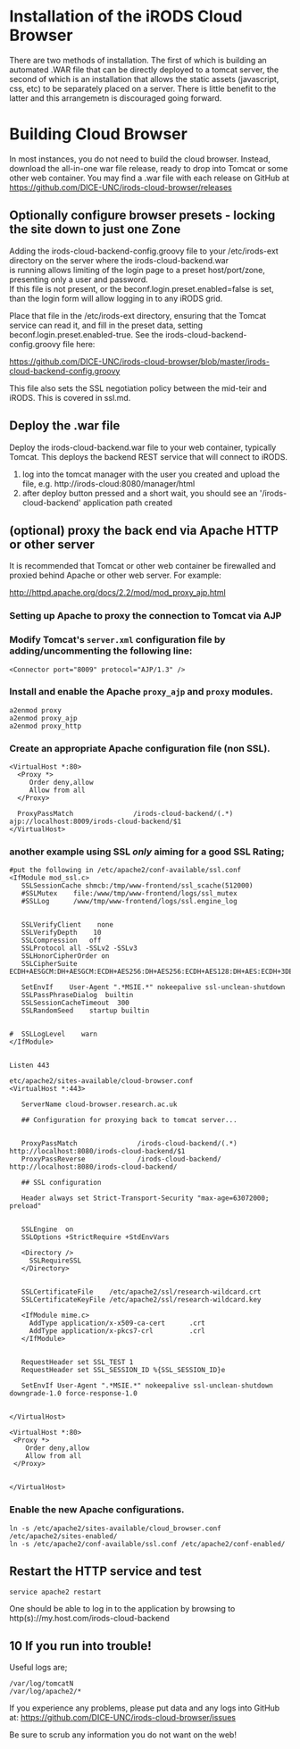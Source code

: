# Installation of the iRODS Cloud Browser

There are two methods of installation. The first of which is building an automated .WAR file that can be directly deployed to a tomcat server, 
the second of which is an installation that allows the static assets (javascript, css, etc) to be separately placed
on a server. There is little benefit to the latter and this arrangemetn is discouraged going forward.

# Building Cloud Browser

In most instances, you do not need to build the cloud browser.  Instead, download the all-in-one war file release,
ready to drop into Tomcat or some other web container.  You may find a .war file with each release on GitHub at 
https://github.com/DICE-UNC/irods-cloud-browser/releases

## Optionally configure browser presets - locking the site down to just one Zone

Adding the irods-cloud-backend-config.groovy file to your /etc/irods-ext directory on the server where the irods-cloud-backend.war  
is running allows limiting of the login page to a preset host/port/zone, presenting only a user and password.  
If this file is not present, or the beconf.login.preset.enabled=false is set, than the login form will allow 
logging in to any iRODS grid.

Place that file in the /etc/irods-ext directory, ensuring that the Tomcat service can read it, and fill in the preset 
data, setting beconf.login.preset.enabled-true.  See the irods-cloud-backend-config.groovy file here:

https://github.com/DICE-UNC/irods-cloud-browser/blob/master/irods-cloud-backend-config.groovy

This file also sets the SSL negotiation policy between the mid-teir and iRODS.  This is covered in ssl.md.

## Deploy the .war file

Deploy the irods-cloud-backend.war file to your web container, typically Tomcat.  This deploys the backend REST service 
that will connect to iRODS.

1. log into the tomcat manager with the user you created and upload the file, e.g. http://irods-cloud:8080/manager/html
2. after deploy button pressed and a short wait, you should see an '/irods-cloud-backend' application path created

## (optional) proxy the back end via Apache HTTP or other server

It is recommended that Tomcat or other web container be firewalled and proxied behind Apache or other web server.  For example:

http://httpd.apache.org/docs/2.2/mod/mod_proxy_ajp.html

### Setting up Apache to proxy the connection to Tomcat via AJP 

### Modify Tomcat's `server.xml` configuration file by adding/uncommenting the following line:
   ```
   <Connector port="8009" protocol="AJP/1.3" />
   ```

### Install and enable the Apache `proxy_ajp` and `proxy` modules.

```
a2enmod proxy
a2enmod proxy_ajp
a2enmod proxy_http
```

### Create an appropriate Apache configuration file (non SSL).

   ```
   <VirtualHost *:80>
     <Proxy *>
        Order deny,allow
        Allow from all
     </Proxy>

     ProxyPassMatch               /irods-cloud-backend/(.*)       ajp://localhost:8009/irods-cloud-backend/$1
   </VirtualHost>
  ```

### another example using SSL *only* aiming for a good SSL Rating;

```
#put the following in /etc/apache2/conf-available/ssl.conf
<IfModule mod_ssl.c>
   SSLSessionCache shmcb:/tmp/www-frontend/ssl_scache(512000)
   #SSLMutex    file:/www/tmp/www-frontend/logs/ssl_mutex
   #SSLLog      /www/tmp/www-frontend/logs/ssl.engine_log


   SSLVerifyClient    none
   SSLVerifyDepth    10
   SSLCompression   off
   SSLProtocol all -SSLv2 -SSLv3
   SSLHonorCipherOrder on
   SSLCipherSuite
ECDH+AESGCM:DH+AESGCM:ECDH+AES256:DH+AES256:ECDH+AES128:DH+AES:ECDH+3DES:DH+3DES:RSA+AESGCM:RSA+AES:RSA+3DES:!aNULL:!MD5:!DSS

   SetEnvIf    User-Agent ".*MSIE.*" nokeepalive ssl-unclean-shutdown
   SSLPassPhraseDialog  builtin
   SSLSessionCacheTimeout  300
   SSLRandomSeed    startup builtin


#  SSLLogLevel    warn
</IfModule>


Listen 443
```


```
etc/apache2/sites-available/cloud-browser.conf 
<VirtualHost *:443>

   ServerName cloud-browser.research.ac.uk

   ## Configuration for proxying back to tomcat server...


   ProxyPassMatch               /irods-cloud-backend/(.*)       http://localhost:8080/irods-cloud-backend/$1
   ProxyPassReverse             /irods-cloud-backend/           http://localhost:8080/irods-cloud-backend/
  
   ## SSL configuration

   Header always set Strict-Transport-Security "max-age=63072000; preload"


   SSLEngine  on
   SSLOptions +StrictRequire +StdEnvVars

   <Directory />
     SSLRequireSSL
   </Directory>


   SSLCertificateFile    /etc/apache2/ssl/research-wildcard.crt
   SSLCertificateKeyFile /etc/apache2/ssl/research-wildcard.key

   <IfModule mime.c>
     AddType application/x-x509-ca-cert      .crt
     AddType application/x-pkcs7-crl         .crl
   </IfModule>


   RequestHeader set SSL_TEST 1
   RequestHeader set SSL_SESSION_ID %{SSL_SESSION_ID}e

   SetEnvIf User-Agent ".*MSIE.*" nokeepalive ssl-unclean-shutdown downgrade-1.0 force-response-1.0


</VirtualHost>

<VirtualHost *:80>
 <Proxy *>
    Order deny,allow
    Allow from all
 </Proxy>


</VirtualHost>
```

### Enable the new Apache configurations.
```
ln -s /etc/apache2/sites-available/cloud_browser.conf /etc/apache2/sites-enabled/
ln -s /etc/apache2/conf-available/ssl.conf /etc/apache2/conf-enabled/
```

## Restart the HTTP service and test

`service apache2 restart`

One should be able to log in to the application
by browsing to http(s)://my.host.com/irods-cloud-backend

## 10 If you run into trouble!

Useful logs are;
```
/var/log/tomcatN
/var/log/apache2/*
```

If you experience any problems, please put data and any logs into GitHub at:
https://github.com/DICE-UNC/irods-cloud-browser/issues

Be sure to scrub any information you do not want on the web!  
